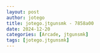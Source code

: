 ```yaml
---
layout: post
author: jotego
title: jotego.jtgunsmk - 7858a00
date: 2024-12-20
categories: [Arcade, jtgunsmk]
tags: [jotego.jtgunsmk]
---
```



